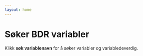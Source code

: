 ```yaml
---
layout: home
---
```


# Søker BDR variabler

Klikk **søk variablenavn** for å søker variabler og variabledeverdig.
